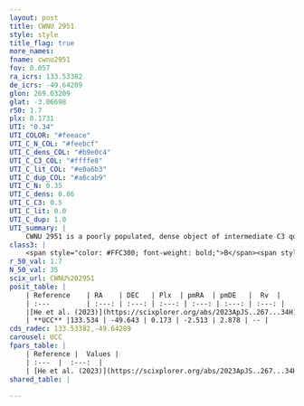 ```yaml
---
layout: post
title: CWNU 2951
style: style
title_flag: true
more_names: 
fname: cwnu2951
fov: 0.057
ra_icrs: 133.53382
de_icrs: -49.64289
glon: 269.03209
glat: -3.06698
r50: 1.7
plx: 0.1731
UTI: "0.34"
UTI_COLOR: "#feeace"
UTI_C_N_COL: "#feebcf"
UTI_C_dens_COL: "#b9e0c4"
UTI_C_C3_COL: "#ffffe8"
UTI_C_lit_COL: "#e0a6b3"
UTI_C_dup_COL: "#a6cab9"
UTI_C_N: 0.35
UTI_C_dens: 0.86
UTI_C_C3: 0.5
UTI_C_lit: 0.0
UTI_C_dup: 1.0
UTI_summary: |
    CWNU 2951 is a poorly populated, dense object of intermediate C3 quality. It was recently reported in the literature.
class3: |
    <span style="color: #FFC300; font-weight: bold;">B</span><span style="color: #FFC300; font-weight: bold;">B</span>
r_50_val: 1.7
N_50_val: 35
scix_url: CWNU%202951
posit_table: |
    | Reference    | RA    | DEC   | Plx  | pmRA  | pmDE   |  Rv  |
    | :---         | :---: | :---: | :---: | :---: | :---: | :---: |
    |[He et al. (2023)](https://scixplorer.org/abs/2023ApJS..267...34H) | 133.539 | -49.643 | 0.177 | -2.502 | 2.878 | -- |
    | **UCC** |133.534 | -49.643 | 0.173 | -2.513 | 2.878 | -- | 
cds_radec: 133.53382,-49.64289
carousel: UCC
fpars_table: |
    | Reference |  Values |
    | :---  |  :---:  |
    | [He et al. (2023)](https://scixplorer.org/abs/2023ApJS..267...34H) | `A0=2.55, m-M=13.05, logA=9.4` |
shared_table: |
    
---
```

